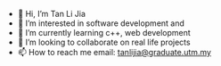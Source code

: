 - 👋 Hi, I’m Tan Li Jia
- 👀 I’m interested in software development and 
- 🌱 I’m currently learning c++, web development
- 💞️ I’m looking to collaborate on real life projects
- 📫 How to reach me email: tanlijia@graduate.utm.my


